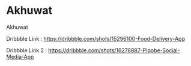 # Akhuwat
 Akhuwat

 Dribbble Link : 
https://dribbble.com/shots/15296100-Food-Delivery-App


Dribbble Link 2 :
https://dribbble.com/shots/16278887-Piqobe-Social-Media-App
